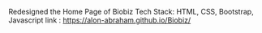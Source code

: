 Redesigned the Home Page of Biobiz
Tech Stack: HTML, CSS, Bootstrap, Javascript
link : https://alon-abraham.github.io/Biobiz/
